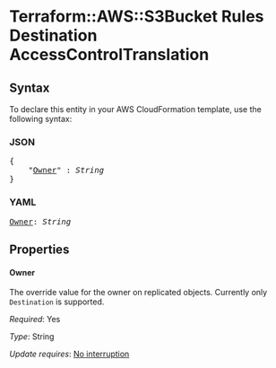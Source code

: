 # Terraform::AWS::S3Bucket Rules Destination AccessControlTranslation

## Syntax

To declare this entity in your AWS CloudFormation template, use the following syntax:

### JSON

<pre>
{
    "<a href="#owner" title="Owner">Owner</a>" : <i>String</i>
}
</pre>

### YAML

<pre>
<a href="#owner" title="Owner">Owner</a>: <i>String</i>
</pre>

## Properties

#### Owner

The override value for the owner on replicated objects. Currently only `Destination` is supported.

_Required_: Yes

_Type_: String

_Update requires_: [No interruption](https://docs.aws.amazon.com/AWSCloudFormation/latest/UserGuide/using-cfn-updating-stacks-update-behaviors.html#update-no-interrupt)


